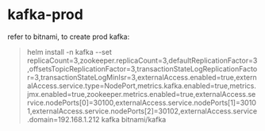 # kafka-prod

refer to bitnami, to create prod kafka:

> helm install -n kafka --set replicaCount=3,zookeeper.replicaCount=3,defaultReplicationFactor=3,offsetsTopicReplicationFactor=3,transactionStateLogReplicationFactor=3,transactionStateLogMinIsr=3,externalAccess.enabled=true,externalAccess.service.type=NodePort,metrics.kafka.enabled=true,metrics.jmx.enabled=true,zookeeper.metrics.enabled=true,externalAccess.service.nodePorts[0]=30100,externalAccess.service.nodePorts[1]=30101,externalAccess.service.nodePorts[2]=30102,externalAccess.service.domain=192.168.1.212 kafka bitnami/kafka


